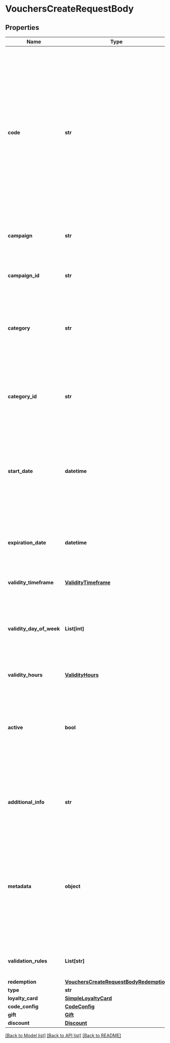 # VouchersCreateRequestBody


## Properties

Name | Type | Description | Notes
------------ | ------------- | ------------- | -------------
**code** | **str** | Code that identifies a voucher. The pattern can use all the letters of the English alphabet, Arabic numerals, and special characters. Pass this attribute in the request body to create a distinct code. Otherwise, either use the &#x60;code_config&#x60; object to set the rules that the Voucherify API will use to create a random code, or don&#39;t pass any code and Voucherify will generate a random code. | [optional] 
**campaign** | **str** | Identifies the voucher&#39;s parent campaign using a unique campaign name. | [optional] 
**campaign_id** | **str** | Identifies the voucher&#39;s parent campaign using a unique campaign ID assigned by the Voucherify API. | [optional] 
**category** | **str** | The name of the category that this voucher belongs to. Useful when listing vouchers with the [List Vouchers](ref:list-vouchers) endpoint. | [optional] 
**category_id** | **str** | Unique identifier assigned by Voucherify to the name of the category that this voucher belongs to. Useful when listing vouchers with the [List Vouchers](ref:list-vouchers) endpoint. | [optional] 
**start_date** | **datetime** | Start date defines when the code starts to be active. Activation timestamp is presented in the ISO 8601 format. Voucher is *inactive before* this date. | [optional] 
**expiration_date** | **datetime** | Expiration date defines when the code expires. Expiration timestamp is presented in the ISO 8601 format.  Voucher is *inactive after* this date. | [optional] 
**validity_timeframe** | [**ValidityTimeframe**](ValidityTimeframe.md) |  | [optional] 
**validity_day_of_week** | **List[int]** | Integer array corresponding to the particular days of the week in which the voucher is valid.  - &#x60;0&#x60; Sunday - &#x60;1&#x60; Monday - &#x60;2&#x60; Tuesday - &#x60;3&#x60; Wednesday - &#x60;4&#x60; Thursday - &#x60;5&#x60; Friday - &#x60;6&#x60; Saturday | [optional] 
**validity_hours** | [**ValidityHours**](ValidityHours.md) |  | [optional] 
**active** | **bool** | A flag to toggle the voucher on or off. You can disable a voucher even though it&#39;s within the active period defined by the &#x60;start_date&#x60; and &#x60;expiration_date&#x60;.    - &#x60;true&#x60; indicates an *active* voucher - &#x60;false&#x60; indicates an *inactive* voucher | [optional] 
**additional_info** | **str** | An optional field to keep any extra textual information about the code such as a code description and details. | [optional] 
**metadata** | **object** | The metadata object stores all custom attributes assigned to the code. A set of key/value pairs that you can attach to a voucher object. It can be useful for storing additional information about the voucher in a structured format. | [optional] 
**validation_rules** | **List[str]** | Array containing the ID of the validation rule associated with the voucher. | [optional] 
**redemption** | [**VouchersCreateRequestBodyRedemption**](VouchersCreateRequestBodyRedemption.md) |  | [optional] 
**type** | **str** |  | [optional] 
**loyalty_card** | [**SimpleLoyaltyCard**](SimpleLoyaltyCard.md) |  | [optional] 
**code_config** | [**CodeConfig**](CodeConfig.md) |  | [optional] 
**gift** | [**Gift**](Gift.md) |  | [optional] 
**discount** | [**Discount**](Discount.md) |  | [optional] 

[[Back to Model list]](../README.md#documentation-for-models) [[Back to API list]](../README.md#documentation-for-api-endpoints) [[Back to README]](../README.md)


